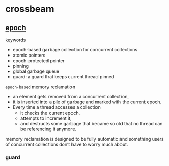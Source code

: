 # crossbeam

## [epoch](https://docs.rs/crossbeam/latest/crossbeam/epoch/index.html)

keywords
- epoch-based garbage collection for concurrent collections
- atomic pointers
- epoch-protected pointer
- pinning
- global garbage queue
- guard: a guard that keeps current thread pinned

`epoch-based` memory reclamation
- an element gets removed from a concurrent collection, 
- it is inserted into a pile of garbage and marked with the current epoch.
- Every time a thread accesses a collection
  - it checks the current epoch, 
  - attempts to increment it, 
  - and destructs some garbage that became so old that no thread can be referencing it anymore.

memory reclamation is designed to be fully automatic 
and something users of concurrent collections don’t have to worry much about.

### guard


